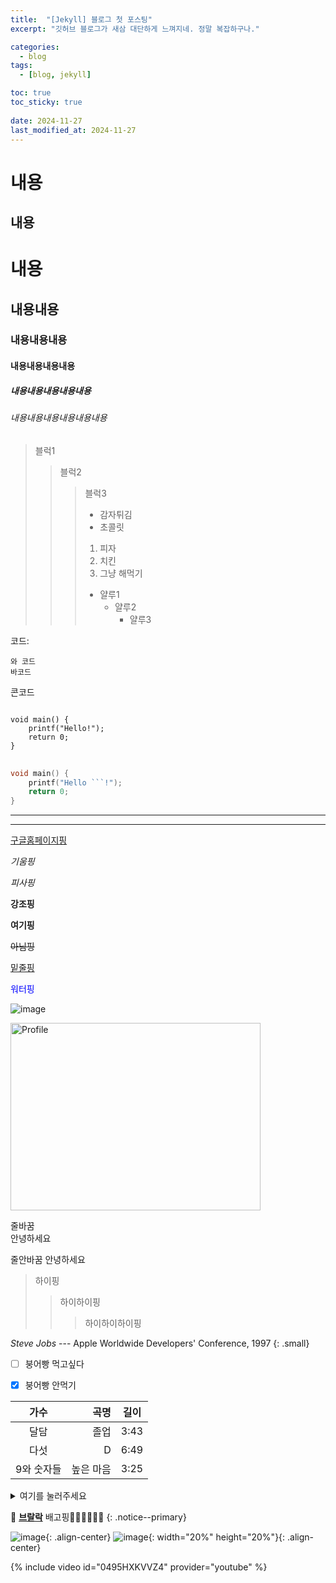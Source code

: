 ```yaml
---
title:  "[Jekyll] 블로그 첫 포스팅"
excerpt: "깃허브 블로그가 새삼 대단하게 느껴지네. 정말 복잡하구나."

categories:
  - blog
tags:
  - [blog, jekyll]

toc: true
toc_sticky: true
 
date: 2024-11-27
last_modified_at: 2024-11-27
---
```


내용
===

내용
---

# 내용
## 내용내용
### 내용내용내용
#### 내용내용내용내용
##### 내용내용내용내용내용
###### 내용내용내용내용내용내용

> 블럭1
> > 블럭2
> > > 블럭3
> > > - 감자튀김
> > > - 초콜릿
> > > 1. 피자
> > > 2. 치킨
> > > 3. 그냥 해먹기
> > > * 얄루1
> > >   - 얄루2
> > >     + 얄루3

코드:

    와 코드
    바코드

콘코드

<pre>
<code>
void main() {
    printf("Hello!");
    return 0;
}
</code>
</pre>

```c
void main() {
    printf("Hello ```!");
    return 0;
}
```

- - -
***

[구글홈페이지핑](https://google.com)

*기움핑*

_피사핑_

**강조핑**

__여기핑__

~~아님핑~~

<u>밑줄핑</u>

<span style="color:blue">워터핑</span>

![image](https://avatars.githubusercontent.com/u/81298756?v=4)

<img src="https://avatars.githubusercontent.com/u/81298756?v=4" width="400px" height="300" title="프로필" alt="Profile"><br/>

줄바꿈   
안녕하세요

줄안바꿈 
안녕하세요

>하이핑
>>하이하이핑
>>>하이하이하이핑

<cite>Steve Jobs</cite> --- Apple Worldwide Developers' Conference, 1997
{: .small}

- [ ] 붕어빵 먹고싶다

- [x] 붕어빵 안먹기

|가수|곡명|길이|
|:---:|---:|---|
|달담|졸업|3:43|
|다섯|D|6:49|
|9와 숫자들|높은 마음|3:25|

<details>
<summary>여기를 눌러주세요</summary>
<div markdown="1">       

배고핑

</div>
</details>

🍕 **<u>브랄락</u>** 배고핑🍔🍟🌭🍿🍕🤩
{: .notice--primary} 


![image](https://avatars.githubusercontent.com/u/81298756?v=4){: .align-center}
![image](https://avatars.githubusercontent.com/u/81298756?v=4){: width="20%" height="20%"}{: .align-center}

{% include video id="0495HXKVVZ4" provider="youtube" %}